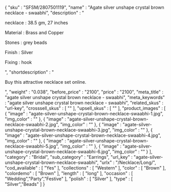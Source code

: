 {
  "sku" : "SFSM/2807501119",
  "name" : "Agate silver unshape crystal brown necklace - swaabhi",
  "description" : "<p>necklace : 38.5 gm, 27 inches</p> <p>Material : Brass and Copper</p> <p>Stones : grey beads</p> <p>Finish : Silver</p> <p>Fixing : hook</p>",
  "shortdescription" : "<p>Buy this attractive necklace set online.</p>",
  "weight" : "0.038",
  "before_price" : "2100",
  "price" : "2100",
  "meta_title" : "agate silver unshape crystal brown necklace - swaabhi",
  "meta_keywords" : "agate silver unshape crystal brown necklace - swaabhi",
  "related_skus" : "url-key",
  "crosssell_skus" : [ "" ],
  "upsell_skus" : [ "" ],
  "product_images" : [ {
    "image" : "agate-silver-unshape-crystal-brown-necklace-swaabhi-1.jpg",
    "img_color" : ""
  }, {
    "image" : "agate-silver-unshape-crystal-brown-necklace-swaabhi-2.jpg",
    "img_color" : ""
  }, {
    "image" : "agate-silver-unshape-crystal-brown-necklace-swaabhi-3.jpg",
    "img_color" : ""
  }, {
    "image" : "agate-silver-unshape-crystal-brown-necklace-swaabhi-4.jpg",
    "img_color" : ""
  }, {
    "image" : "agate-silver-unshape-crystal-brown-necklace-swaabhi-5.jpg",
    "img_color" : ""
  }, {
    "image" : "agate-silver-unshape-crystal-brown-necklace-swaabhi-6.jpg",
    "img_color" : ""
  } ],
  "category" : "Bridal",
  "sub_category" : "Earrings",
  "url_key" : "agate-silver-unshape-crystal-brown-necklace-swaabhi",
  "urlx" : "/Necklace/Long/",
  "cod_available" : [ "Yes" ],
  "collections" : [ "Western" ],
  "color" : [ "Brown" ],
  "colordemo" : [ "Brown" ],
  "length" : [ "long" ],
  "occasion" : [ "Wedding","Party","Festive" ],
  "polish" : [ "Silver" ],
  "type" : [ "Silver","Beads" ]
}